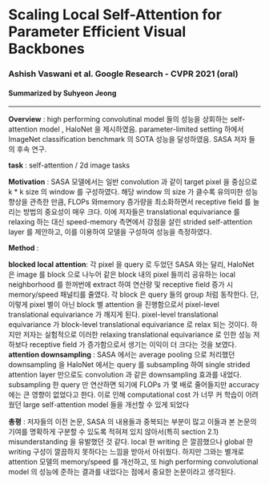 # Scaling Local Self-Attention for Parameter Efficient Visual Backbones
### Ashish Vaswani et al. Google Research - CVPR 2021 (oral)
#### Summarized by Suhyeon Jeong
---

**Overview** : high performing convolutinal model 들의 성능을 상회하는 self-attention model , HaloNet 을 제시하였음. parameter-limited setting 하에서 ImageNet classification benchmark 의 SOTA 성능을 달성하였음. SASA 저자 들의 후속 연구.
 

**task** : self-attention / 2d image tasks

 

**Motivation** : SASA 모델에서는 일반 convolution 과 같이 target pixel 을 중심으로 k * k size 의 window 를 구성하였다. 해당 window 의 size 가 클수록 유의미한 성능 향상을 관측한 만큼, FLOPs 와memory 증가량을 최소화하면서 receptive field 를 늘리는 방법의 중요성이 매우 크다. 이에 저자들은 translational equivariance 를 relaxing 하는 대신 speed-memory 측면에서 강점을 살린 strided self-attention layer 를 제안하고, 이를 이용하여 모델을 구성하여 성능을 측정하였다.

 

**Method** : 

**blocked local attention**: 각 pixel 을 query 로 두었던 SASA 와는 달리, HaloNet 은 image 를 block 으로 나누어 같은 block 내의 pixel 들끼리 공유하는 local neighborhood 를 한꺼번에 extract 하여 연산량 및 receptive field 증가 시 memory/speed 패널티를 줄였다. 각 block 은 query 들의 group 처럼 동작한다. 단, 이렇게 pixel 별이 아닌 block 별 attention 을 진행함으로서 pixel-level translational equivariance 가 깨지게 된다. pixel-level translational equivariance 가 block-level translational equivariance 로 relax 되는 것이다. 하지만 저자는 실험적으로 이러한 relaxing translational equivariance 로 인한 성능 저하보다 receptive field 가 증가함으로서 생기는 이익이 더 크다는 것을 보였다. 
**attention downsampling** : SASA 에서는 average pooling 으로 처리했던 downsampling 을 HaloNet 에서는 query 를 subsampling 하여 single strided attention layer 만으로도 convolution 과 같은 downsampling 효과를 내었다. subsampling 한 query 만 연산하면 되기에  FLOPs 가 몇 배로 줄어들지만 accuracy 에는 큰 영향이 없었다고 한다. 이로 인해 computational cost 가 너무 커 학습이 어려웠던 large self-attention model 들을 개선할 수 있게 되었다 


 

**총평** : 저자들의 이전 논문, SASA 의 내용들과 중복되는 부분이 많고 이들과 본 논문의 기여를 명확하게 구분할 수 있도록 적혀져 있지 않아서(특히 section 2.1) misunderstanding 을 유발했던 것 같다. local 한 writing 은 깔끔했으나 global 한 writing 구성이 깔끔하지 못하다는 느낌을 받아서 아쉬웠다. 하지만 그와는 별개로 attention 모델의 memory/speed 를 개선하고, 또 high performing convolutional model 의 성능에 준하는 결과를 내었다는 점에서 중요한 논문이라고 생각된다.

